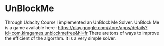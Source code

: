 # UnBlockMe
Through Udacity Course I implemented an UnBlock Me Solver. UnBlock Me is a game
available here : https://play.google.com/store/apps/details?id=com.kiragames.unblockmefree&hl=fr
There are tons of ways to improve the efficient of the algorithm. It is a very simple solver.